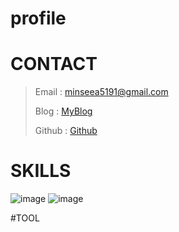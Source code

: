 # profile




# CONTACT
> Email : <minseea5191@gmail.com>
> 
> Blog : [MyBlog](https://just-process.tistory.com/, "MYBolg")
> 
> Github : [Github](https://github.com/minseoya, "Github!1")






# SKILLS
![image](https://user-images.githubusercontent.com/119482288/232360081-b2186490-865c-4276-8459-9820f24d852c.png)
![image](https://user-images.githubusercontent.com/119482288/232360098-b8090b13-96e2-4c91-b786-29cb2549629c.png)


#TOOL









